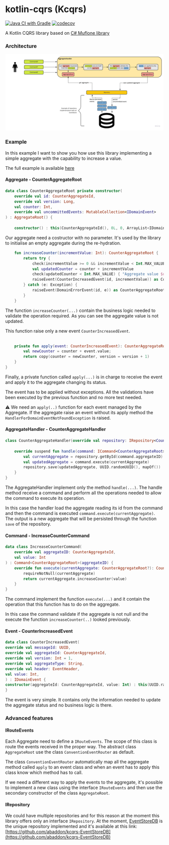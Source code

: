# kotlin-cqrs (Kcqrs)
[![Java CI with Gradle](https://github.com/abaddon/kotlin-cqrs/actions/workflows/gradle.yml/badge.svg)](https://github.com/abaddon/kotlin-cqrs/actions/workflows/gradle.yml)
[![codecov](https://codecov.io/gh/abaddon/kcqrs-core/branch/main/graph/badge.svg?token=1N8KGK99QV)](https://codecov.io/gh/abaddon/kcqrs-core)

A Kotlin CQRS library based on [C# Muflone library](https://github.com/CQRS-Muflone/Muflone)


### Architecture
![kcqrs-schema](docs/kcqrs-schema.jpg)


### Example
In this example I want to show you how use this library implementing a simple aggregate with the capability to increase a value.

The full example is available [here](https://github.com/abaddon/kcqrs-example)

#### Aggregate - CounterAggregateRoot

```kotlin
data class CounterAggregateRoot private constructor(
    override val id: CounterAggregateId,
    override val version: Long,
    val counter: Int,
    override val uncommittedEvents: MutableCollection<IDomainEvent>
) : AggregateRoot() {
    
    constructor() : this(CounterAggregateId(), 0L, 0, ArrayList<IDomainEvent>())
```

Our aggregate need a costructor with no parameter. It's used by the library to initialise an empty aggregate during the re-hydration.

```kotlin
    fun increaseCounter(incrementValue: Int): CounterAggregateRoot {
        return try {
            check(incrementValue >= 0 && incrementValue < Int.MAX_VALUE) { "Value $incrementValue not valid, it has to be >= 0 and < ${Int.MAX_VALUE}" }
            val updatedCounter = counter + incrementValue
            check(updatedCounter < Int.MAX_VALUE) { "Aggregate value $updatedCounter is not valid, it has to be < ${Int.MAX_VALUE}" }
            raiseEvent(CounterIncreasedEvent(id, incrementValue)) as CounterAggregateRoot
        } catch (e: Exception) {
            raiseEvent(DomainErrorEvent(id, e)) as CounterAggregateRoot
        }
    }
```

The function `increaseCounter(...)` contain the business logic needed to validate the operation required. As you can see the aggregate value is not updated. 

This function raise only a new event `CounterIncreasedEvent`.

```kotlin

    private fun apply(event: CounterIncreasedEvent): CounterAggregateRoot {
        val newCounter = counter + event.value;
        return copy(counter = newCounter, version = version + 1)
    }
}
```

Finally, a private function called `apply(...)` is in charge to receive the event and apply it to the aggregate changing its status.

The event has to be applied without exceptions. All the validations have been executed by the previous function and no more test needed.

:warning: We need an `apply(..)` function for each event managed by the Aggregate. If the aggregate raise an event without its apply method the `HandlerForDomainEventNotFoundException` is raised. 


#### AggregateHandler - CounterAggregateHandler

```kotlin
class CounterAggregateHandler(override val repository: IRepository<CounterAggregateRoot>): AggregateHandler<CounterAggregateRoot>() {
    
    override suspend fun handle(command: ICommand<CounterAggregateRoot>) {
        val currentAggregate = repository.getById(command.aggregateID)
        val updatedAggregate = command.execute(currentAggregate)
        repository.save(updatedAggregate, UUID.randomUUID(), mapOf())
    }
}
```

The AggregateHandler implement only the method `handle(...)`.
The handle method receive a command and perform all the operations needed to allow the command to execute its operation.

In this case the handler load the aggregate reading its id from the command and then the command is executed `command.execute(currentAggregate)`. The output is a new aggregate that will be persisted through the function `save` of the repository.  


#### Command - IncreaseCounterCommand

```kotlin
data class IncreaseCounterCommand(
    override val aggregateID: CounterAggregateId,
    val value: Int
) : Command<CounterAggregateRoot>(aggregateID) {
    override fun execute(currentAggregate: CounterAggregateRoot?): CounterAggregateRoot {
        requireNotNull(currentAggregate)
        return currentAggregate.increaseCounter(value)
    }
}
```

The command implement the function `execute(...)` and it contain the operation that this function has to do on the aggregate.

In this case the command validate if the aggregate is not null and the execute the function `increaseCounter(..)` looked previously.

#### Event - CounterIncreasedEvent

```kotlin
data class CounterIncreasedEvent(
override val messageId: UUID,
override val aggregateId: CounterAggregateId,
override val version: Int = 1,
override val aggregateType: String,
override val header: EventHeader,
val value: Int,
) : IDomainEvent {
constructor(aggregateId: CounterAggregateId, value: Int) : this(UUID.randomUUID(), aggregateId, 1, "CounterAggregateRoot", EventHeader.create("CounterAggregateRoot"),value)
}
```

The event is very simple. It contains only the information needed to update the aggregate status and no business logic is there.

### Advanced features

#### IRouteEvents
Each Aggregate need to define a `IRouteEvents`. The scope of this class is route the events received in the proper way.
The abstract class `AggregateRoot` use the class `ConventionEventRouter` as default.

The class `ConventionEventRouter` automatically map all the aggregate method called `apply` to an event class and when an event has to apply this class know which method has to call.

If we need a different way to apply the events to the aggregate, it's possible to implement a new class using the interface `IRouteEvents` and then use the secondary constructor of the class `AggregateRoot`. 

#### IRepository
We could have multiple repositories and for this reason at the moment this library offers only an interface `IRepository`.
At the moment, [EventStoreDB](https://www.eventstore.com/eventstoredb) is the unique repository implemented and it's available at this link:
[https://github.com/abaddon/kcqrs-EventStoreDB](https://github.com/abaddon/kcqrs-EventStoreDB)
